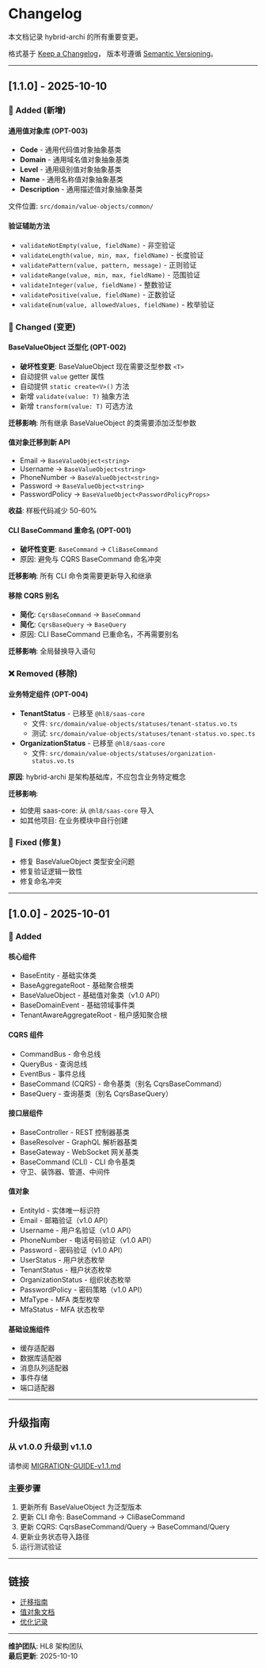 # Changelog

本文档记录 hybrid-archi 的所有重要变更。

格式基于 [Keep a Changelog](https://keepachangelog.com/zh-CN/1.0.0/)，
版本号遵循 [Semantic Versioning](https://semver.org/lang/zh-CN/)。

---

## [1.1.0] - 2025-10-10

### 🎉 Added (新增)

#### 通用值对象库 (OPT-003)

- **Code** - 通用代码值对象抽象基类
- **Domain** - 通用域名值对象抽象基类
- **Level** - 通用级别值对象抽象基类
- **Name** - 通用名称值对象抽象基类
- **Description** - 通用描述值对象抽象基类

文件位置: `src/domain/value-objects/common/`

#### 验证辅助方法

- `validateNotEmpty(value, fieldName)` - 非空验证
- `validateLength(value, min, max, fieldName)` - 长度验证
- `validatePattern(value, pattern, message)` - 正则验证
- `validateRange(value, min, max, fieldName)` - 范围验证
- `validateInteger(value, fieldName)` - 整数验证
- `validatePositive(value, fieldName)` - 正数验证
- `validateEnum(value, allowedValues, fieldName)` - 枚举验证

### 🔄 Changed (变更)

#### BaseValueObject 泛型化 (OPT-002)

- **破坏性变更**: BaseValueObject 现在需要泛型参数 `<T>`
- 自动提供 `value` getter 属性
- 自动提供 `static create<V>()` 方法
- 新增 `validate(value: T)` 抽象方法
- 新增 `transform(value: T)` 可选方法

**迁移影响**: 所有继承 BaseValueObject 的类需要添加泛型参数

#### 值对象迁移到新 API

- Email → `BaseValueObject<string>`
- Username → `BaseValueObject<string>`
- PhoneNumber → `BaseValueObject<string>`
- Password → `BaseValueObject<string>`
- PasswordPolicy → `BaseValueObject<PasswordPolicyProps>`

**收益**: 样板代码减少 50-60%

#### CLI BaseCommand 重命名 (OPT-001)

- **破坏性变更**: `BaseCommand` → `CliBaseCommand`
- 原因: 避免与 CQRS BaseCommand 命名冲突

**迁移影响**: 所有 CLI 命令类需要更新导入和继承

#### 移除 CQRS 别名

- **简化**: `CqrsBaseCommand` → `BaseCommand`
- **简化**: `CqrsBaseQuery` → `BaseQuery`
- 原因: CLI BaseCommand 已重命名，不再需要别名

**迁移影响**: 全局替换导入语句

### ❌ Removed (移除)

#### 业务特定组件 (OPT-004)

- **TenantStatus** - 已移至 `@hl8/saas-core`
  - 文件: `src/domain/value-objects/statuses/tenant-status.vo.ts`
  - 测试: `src/domain/value-objects/statuses/tenant-status.vo.spec.ts`
- **OrganizationStatus** - 已移至 `@hl8/saas-core`
  - 文件: `src/domain/value-objects/statuses/organization-status.vo.ts`

**原因**: hybrid-archi 是架构基础库，不应包含业务特定概念

**迁移影响**:

- 如使用 saas-core: 从 `@hl8/saas-core` 导入
- 如其他项目: 在业务模块中自行创建

### 🔧 Fixed (修复)

- 修复 BaseValueObject 类型安全问题
- 修复验证逻辑一致性
- 修复命名冲突

---

## [1.0.0] - 2025-10-01

### 🎉 Added

#### 核心组件

- BaseEntity - 基础实体类
- BaseAggregateRoot - 基础聚合根类
- BaseValueObject - 基础值对象类（v1.0 API）
- BaseDomainEvent - 基础领域事件类
- TenantAwareAggregateRoot - 租户感知聚合根

#### CQRS 组件

- CommandBus - 命令总线
- QueryBus - 查询总线
- EventBus - 事件总线
- BaseCommand (CQRS) - 命令基类（别名 CqrsBaseCommand）
- BaseQuery - 查询基类（别名 CqrsBaseQuery）

#### 接口层组件

- BaseController - REST 控制器基类
- BaseResolver - GraphQL 解析器基类
- BaseGateway - WebSocket 网关基类
- BaseCommand (CLI) - CLI 命令基类
- 守卫、装饰器、管道、中间件

#### 值对象

- EntityId - 实体唯一标识符
- Email - 邮箱验证（v1.0 API）
- Username - 用户名验证（v1.0 API）
- PhoneNumber - 电话号码验证（v1.0 API）
- Password - 密码验证（v1.0 API）
- UserStatus - 用户状态枚举
- TenantStatus - 租户状态枚举
- OrganizationStatus - 组织状态枚举
- PasswordPolicy - 密码策略（v1.0 API）
- MfaType - MFA 类型枚举
- MfaStatus - MFA 状态枚举

#### 基础设施组件

- 缓存适配器
- 数据库适配器
- 消息队列适配器
- 事件存储
- 端口适配器

---

## 升级指南

### 从 v1.0.0 升级到 v1.1.0

请参阅 [MIGRATION-GUIDE-v1.1.md](./MIGRATION-GUIDE-v1.1.md)

### 主要步骤

1. 更新所有 BaseValueObject 为泛型版本
2. 更新 CLI 命令: BaseCommand → CliBaseCommand
3. 更新 CQRS: CqrsBaseCommand/Query → BaseCommand/Query
4. 更新业务状态导入路径
5. 运行测试验证

---

## 链接

- [迁移指南](./MIGRATION-GUIDE-v1.1.md)
- [值对象文档](./src/domain/value-objects/README.md)
- [优化记录](../../specs/002-hybrid-archi-optimization/)

---

**维护团队**: HL8 架构团队  
**最后更新**: 2025-10-10
